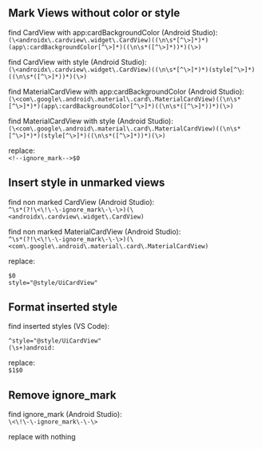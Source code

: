 Mark Views without color or style
-------------------------------------------------

find CardView with app:cardBackgroundColor (Android Studio):\
`(\<androidx\.cardview\.widget\.CardView)((\n\s*[^\>]*)*)(app\:cardBackgroundColor[^\>]*)((\n\s*([^\>]*))*)(\>)`

find CardView with style (Android Studio):\
`(\<androidx\.cardview\.widget\.CardView)((\n\s*[^\>]*)*)(style[^\>]*)((\n\s*([^\>]*))*)(\>)`

find MaterialCardView with app:cardBackgroundColor (Android Studio):\
`(\<com\.google\.android\.material\.card\.MaterialCardView)((\n\s*[^\>]*)*)(app\:cardBackgroundColor[^\>]*)((\n\s*([^\>]*))*)(\>)`

find MaterialCardView with style (Android Studio):\
`(\<com\.google\.android\.material\.card\.MaterialCardView)((\n\s*[^\>]*)*)(style[^\>]*)((\n\s*([^\>]*))*)(\>)`


replace:\
`<!--ignore_mark-->$0`

Insert style in unmarked views
-------------------------------------------------

find non marked CardView (Android Studio):\
`^\s*(?!\<\!\-\-ignore_mark\-\-\>)(\<androidx\.cardview\.widget\.CardView)`

find non marked MaterialCardView (Android Studio):\
`^\s*(?!\<\!\-\-ignore_mark\-\-\>)(\<com\.google\.android\.material\.card\.MaterialCardView)`

replace:
```
$0
style="@style/UiCardView"
```

Format inserted style
-------------------------------------------------
find inserted styles (VS Code):
```
^style="@style/UiCardView"
(\s+)android:
```

replace:\
`$1$0`

Remove ignore_mark
-------------------------------------------------
find ignore_mark (Android Studio):\
`\<\!\-\-ignore_mark\-\-\>`

replace with nothing
